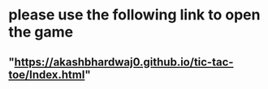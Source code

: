 # please use the following link to open the game 
## "https://akashbhardwaj0.github.io/tic-tac-toe/Index.html"
